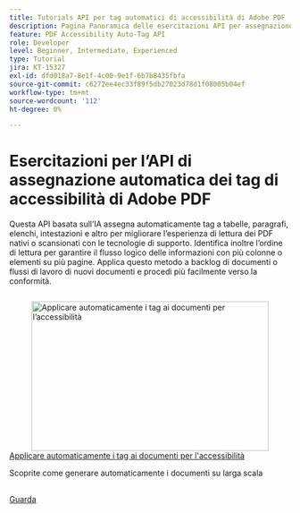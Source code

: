 ```yaml
---
title: Tutorials API per tag automatici di accessibilità di Adobe PDF
description: Pagina Panoramica delle esercitazioni API per assegnazione automatica tag di Adobe Accessibility
feature: PDF Accessibility Auto-Tag API
role: Developer
level: Beginner, Intermediate, Experienced
type: Tutorial
jira: KT-15327
exl-id: dfd018a7-8e1f-4c00-9e1f-6b7b8435fbfa
source-git-commit: c6272ee4ec33f89f5db27023d78d1f08005b04ef
workflow-type: tm+mt
source-wordcount: '112'
ht-degree: 0%

---
```


# Esercitazioni per l’API di assegnazione automatica dei tag di accessibilità di Adobe PDF

Questa API basata sull’IA assegna automaticamente tag a tabelle, paragrafi, elenchi, intestazioni e altro per migliorare l’esperienza di lettura dei PDF nativi o scansionati con le tecnologie di supporto. Identifica inoltre l’ordine di lettura per garantire il flusso logico delle informazioni con più colonne o elementi su più pagine. Applica questo metodo a backlog di documenti o flussi di lavoro di nuovi documenti e procedi più facilmente verso la conformità.

<!-- Comment -->
<!-- CARDS

* https://experienceleague.adobe.com/en/docs/acrobat-services-learn/tutorials/pdfaccessibility/automatically-add-tags
  {target = _self}
  {title = Automatically tag documents for accessibility}
  {description = Learn how to automatically generate documents at scale}
  {image = https://experienceleague.adobe.com/en/docs/acrobat-services-learn/tutorials/pdfaccessibility/media_12d5056f8a08ccdcd7d45c49ee252d1070e5e8e64.png?width=400&format=webply&optimize=medium}
  {cta = Watch}

-->
<!-- End Comment -->

<!-- START CARDS HTML - DO NOT MODIFY BY HAND -->
<div class="columns">
    <div class="column is-half-tablet is-half-desktop is-one-third-widescreen" aria-label="Automatically tag documents for accessibility">
        <div class="card" style="height: 100%; display: flex; flex-direction: column; height: 100%;">
            <div class="card-image">
                <figure class="image x-is-16by9">
                    <a href="https://experienceleague.adobe.com/en/docs/acrobat-services-learn/tutorials/pdfaccessibility/automatically-add-tags" title="Applicare automaticamente i tag ai documenti per l’accessibilità" target="_self" rel="referrer">
                        <img class="is-bordered-r-small" src="https://experienceleague.adobe.com/en/docs/acrobat-services-learn/tutorials/pdfaccessibility/media_12d5056f8a08ccdcd7d45c49ee252d1070e5e8e64.png?width=400&format=webply&optimize=medium" alt="Applicare automaticamente i tag ai documenti per l’accessibilità"
                             style="width: 100%; aspect-ratio: 16 / 9; object-fit: cover; overflow: hidden; display: block; margin: auto;">
                    </a>
                </figure>
            </div>
            <div class="card-content is-padded-small" style="display: flex; flex-direction: column; flex-grow: 1; justify-content: space-between;">
                <div class="top-card-content">
                    <p class="headline is-size-6 has-text-weight-bold">
                        <a href="https://experienceleague.adobe.com/en/docs/acrobat-services-learn/tutorials/pdfaccessibility/automatically-add-tags" target="_self" rel="referrer" title="Applicare automaticamente i tag ai documenti per l’accessibilità">Applicare automaticamente i tag ai documenti per l'accessibilità</a>
                    </p>
                    <p class="is-size-6">Scoprite come generare automaticamente i documenti su larga scala</p>
                </div>
                <a href="https://experienceleague.adobe.com/en/docs/acrobat-services-learn/tutorials/pdfaccessibility/automatically-add-tags" target="_self" rel="referrer" class="spectrum-Button spectrum-Button--outline spectrum-Button--primary spectrum-Button--sizeM" style="align-self: flex-start; margin-top: 1rem;">
                    <span class="spectrum-Button-label has-no-wrap has-text-weight-bold">Guarda</span>
                </a>
            </div>
        </div>
    </div>
</div>
<!-- END CARDS HTML - DO NOT MODIFY BY HAND -->
